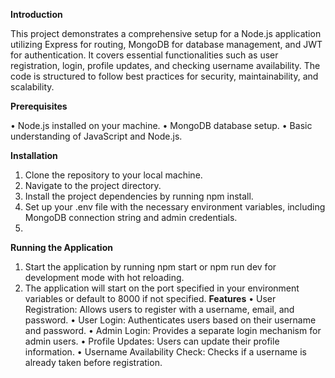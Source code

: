 **Introduction**

This project demonstrates a comprehensive setup for a Node.js application utilizing Express for routing, MongoDB for database management, and JWT for authentication. It covers essential functionalities such as user registration, login, profile updates, and checking username availability. The code is structured to follow best practices for security, maintainability, and scalability.

**Prerequisites**

•	Node.js installed on your machine.
•	MongoDB database setup.
•	Basic understanding of JavaScript and Node.js.

**Installation**

1.	Clone the repository to your local machine.
2.	Navigate to the project directory.
3.	Install the project dependencies by running npm install.
4.	Set up your .env file with the necessary environment variables, including MongoDB connection string and admin credentials.
5.	
**Running the Application**

1.	Start the application by running npm start or npm run dev for development mode with hot reloading.
2.	The application will start on the port specified in your environment variables or default to 8000 if not specified.
**Features**
•	User Registration: Allows users to register with a username, email, and password.
•	User Login: Authenticates users based on their username and password.
•	Admin Login: Provides a separate login mechanism for admin users.
•	Profile Updates: Users can update their profile information.
•	Username Availability Check: Checks if a username is already taken before registration.

